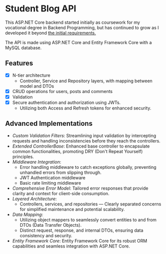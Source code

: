 # Student Blog API

This ASP.NET Core backend started initially as coursework for my vocational degree in Backend Programming, but has
continued to grow as I developed it beyond [the initial requirements.](./REQUIREMENTS.md)

The API is made using ASP.NET Core and Entity Framework Core with a MySQL database.

## Features

- [x] N-tier architecture
  - Controller, Service and Repository layers, with mapping between model and DTOs
- [x] CRUD operations for users, posts and comments
- [x] Validation
- [x] Secure authentication and authorization using JWTs.
  - Utilizing both Access and Refresh tokens for enhanced security.

## Advanced Implementations

- _Custom Validation Filters_: Streamlining input validation by intercepting requests and handling inconsistencies
  before they reach the controllers.
- _Extended ControllerBase_: Enhanced base controller to encapsulate common functionalities, promoting DRY (Don't Repeat
  Yourself) principles.
- _Middleware Integration_:
  - Error handling middleware to catch exceptions globally, preventing unhandled errors from slipping through.
  - JWT Authentication middleware
  - Basic rate limiting middleware
- _Comprehensive Error Model_: Tailored error responses that provide clarity and context for client-side consumption.
- _Layered Architecture_:
  - Controllers, services, and repositories — Clearly separated concerns for simplified maintenance and potential
    scalability.
- _Data Mapping_:
  - Utilizing object mappers to seamlessly convert entities to and from DTOs (Data Transfer Objects).
  - Distinct request, response, and internal DTOs, ensuring data consistency and security.
- _Entity Framework Core_: Entity Framework Core for its robust ORM capabilities and seamless integration with ASP.NET Core.
